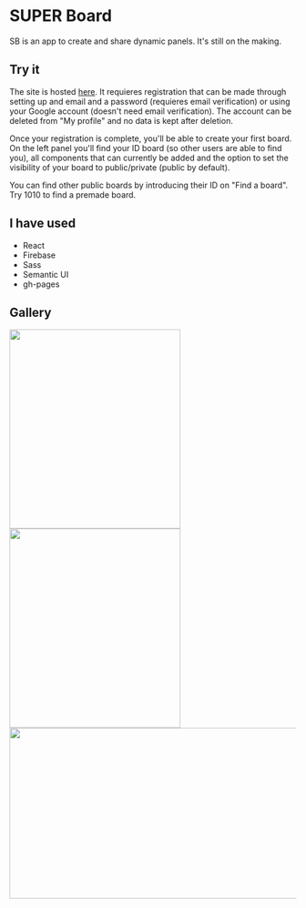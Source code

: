 # SUPER Board

SB is an app to create and share dynamic panels. It's still on the making.

## Try it

The site is hosted [here](https://kubixy.github.io/SUPER-Board/). It requieres registration that can be made through setting up and email and a password (requieres email verification) or using your Google account (doesn't need email verification). The account can be deleted from "My profile" and no data is kept after deletion.

Once your registration is complete, you'll be able to create your first board. On the left panel you'll find your ID board (so other users are able to find you), all components that can currently be added and the option to set the visibility of your board to public/private (public by default).

You can find other public boards by introducing their ID on "Find a board". Try 1010 to find a premade board.

## I have used

* React
* Firebase
* Sass
* Semantic UI
* gh-pages

## Gallery

<img src="https://drive.google.com/uc?export=view&id=1rNvW2VmmYWlAwr7Ht3YJkKr2_KpAqC0F" width="300" height="350" /> <img src="https://drive.google.com/uc?export=view&id=1JcQoaQaLB-WFYSFXX8RdVp9uRoVl7t9W" width="300" height="350" /> 
<img src="https://drive.google.com/uc?export=view&id=1h7YWHvhIizGNbEGXla-i3Q3HX4BAJq7y" width="600" height="300" />
